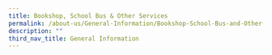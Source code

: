 ```yaml
---
title: Bookshop, School Bus & Other Services
permalink: /about-us/General-Information/Bookshop-School-Bus-and-Other-Services
description: ""
third_nav_title: General Information
---
```

